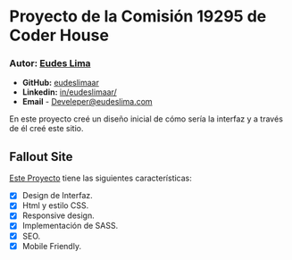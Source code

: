 # Proyecto de la Comisión **19295** de Coder House

### Autor: [Eudes Lima](https://www.eudeslima.com)

- **GitHub:**   [eudeslimaar](https://github.com/eudeslimaar)
- **Linkedin:** [in/eudeslimaar/](https://www.linkedin.com/in/eudeslimaar/)
- **Email**     - Develeper@eudeslima.com

En este proyecto creé un diseño inicial de cómo sería la interfaz y a través de él creé este sitio.

## Fallout Site

[Este Proyecto](https://eudeslimaar.github.io/Fallout-site/) tiene las siguientes características:

  - [x] Design de Interfaz.
  - [x] Html y estilo CSS.
  - [x] Responsive design.
  - [x] Implementación de SASS.
  - [x] SEO.
  - [X] Mobile Friendly.
